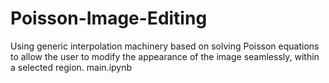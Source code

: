 # Poisson-Image-Editing
Using generic interpolation machinery based on solving Poisson equations to allow the user to modify the appearance of the image seamlessly, within a selected region.
main.ipynb
